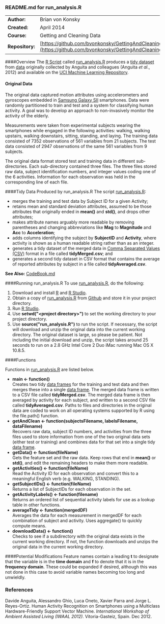 ### README.md for run_analysis.R
|                |                                                        |
|:---------------|:-------------------------------------------------------|
|**Author:**     | Brian von Konsky
|**Created:**    | April 2014
|**Course:**     | Getting and Cleaning Data
|**Repository:** | [https://github.com/bvonkonsky/GettingAndCleaningData](https://github.com/bvonkonsky/GettingAndCleaningData)

####Overview
The [R Script](http://www.r-project.org/) called [run_analysis.R](https://github.com/bvonkonsky/GettingAndCleaningData/blob/master/run_analysis.R) produces a [tidy dataset](vita.had.co.nz/papers/tidy-data.pdf) from [data](http://archive.ics.uci.edu/ml/machine-learning-databases/00240/) originally collected by Anguita and colleagues (Anguita _et al_., 2012) and available on the [UCI Machine Learning Repository](http://archive.ics.uci.edu/ml/datasets/Human+Activity+Recognition+Using+Smartphones).  

#### Original Data 
The original data captured motion attributes using accelerometers and gyroscopes embedded in [Samsung Galaxy SII](http://www.samsung.com/au/smartphone/galaxy-s-2/index.html) smartphones. Data were randomly partitioned to train and test and a system for classifying human activity. A goal was to develop an approach to non-invasively monitor the activity of the elderly.

Measurements were taken from experimental subjects wearing the smartphones while engaged in the following activities: walking, walking upstairs, walking downstairs, sitting, standing, and laying. The training data consisted of 7352 observations of 561 variables from 21 subjects. The test data consisted of 2947 observations of the same 561 variables from 9 subjects. 

The original data format stored test and training data in different sub-directories.  Each sub-directory contained three files. The three files stored raw data, subject identification numbers, and integer values coding one of the 6 activities.  Information for each observation was held in the corresponding line of each file.

####Tidy Data Produced by run_analysis.R
The script [run_analysis.R](https://github.com/bvonkonsky/GettingAndCleaningData/blob/master/run_analysis.R):
* merges the training and test data by Subject ID for a given Activity;
* retains mean and standard deviation attributes, assumed to be those attributes that originally ended in **mean()** and **std()**, and drops other attributes;
* makes attribute names arguably more readable by removing parentheses and changing abbreviations like **Mag** to **Magnitude** and **Acc** to **Acceleration**;
* adds columns identifying the subject by **SubjectID** and **Activity**, where activity is shown as a human readable string rather than as an integer.
* generates a tidy dataset of the merged data in [Comma Separated Values (CSV)](http://en.wikipedia.org/wiki/Comma-separated_values) format in a file called **tidyMerged.csv**; and
* generates a second tidy dataset in CSV format that contains the average of reported attributes by subject in a file called **tidyAveraged.csv**.

**See Also:** [CodeBook.md](https://github.com/bvonkonsky/GettingAndCleaningData/blob/master/CodeBook.md)

####Running run_analysis.R
To use [run_analysis.R](https://github.com/bvonkonsky/GettingAndCleaningData/blob/master/run_analysis.R), do the following:

1. Download and install [R](http://www.r-project.org/) and [R Studio](https://www.rstudio.com/).
2. Obtain a copy of [run_analysis.R](https://github.com/bvonkonsky/GettingAndCleaningData/blob/master/run_analysis.R) from [Github](https://github.com/) and store it in your project directory.
3. Run [R Studio](https://www.rstudio.com/).
4. Use **setwd("\<project directory\>")** to set the working directory to your project directory.
5. Use **source("run_analysis.R")** to run the script. If necessary, the script will download and unzip the original data into the current working directory. The original dataset is large, so please be patient. Not including the initial download and unzip, the script takes around 25 seconds to run on a 2.8 GHz Intel Core 2 Duo iMac running Mac OS X 10.8.5.


####Functions

Functions in [run_analysis.R](https://github.com/bvonkonsky/GettingAndCleaningData/blob/master/run_analysis.R) are listed below.

* **main <- function()** </br> Creates two tidy [data frames](http://stat.ethz.ch/R-manual/R-devel/library/base/html/data.frame.html) for the training and test data and then merges these into a single [data frame](http://stat.ethz.ch/R-manual/R-devel/library/base/html/data.frame.html). The merged data frame is written to a CSV file called **tidyMerged.csv**. The merged data frame is then averaged by activity for each subject, and written to a second CSV file called **tidyAveraged.csv**.  Paths to  files and directories in the original data are coded to work on all operating systems supported by R using the file.path() function.  
* **getAndClean <- function(subjectsFilename, labelsFilename, dataFilename)** </br> Recovers raw data, subject ID numbers, and activities from the three files used to store information from one of the two original data sets (either test or training) and combines data for that set into a single tidy [data frame](http://stat.ethz.ch/R-manual/R-devel/library/base/html/data.frame.html).
* **getData() <- function(fileName)** </br> Gets the feature set and the raw data. Keep rows that end in **mean()** or **std()**, and edit the remaining headers to make them more readable.
* **getActivities() <- function(fileName)** </br> Read the Activity ID for each observation and convert this  to a meaningful English verb (e.g. WALKING, STANDING).
* **getSubjectIDs() <- function(fileName)** </br> Returns a list of SubjectIDs for each observation in the set.
* **getActivityLabels() <- function(filename)** </br> Returns an ordered list of sequential activity labels for use as a lookup table in other functions.
* **averageTidy <- function(mergedDF)** </br> Averages the data for each measurement in mergedDF for each combination of subject and activity.  Uses aggregate() to quickly compute means.
* **downloadData() <- function()** </br> Checks to see if a subdirectory with the original data exists in the current working directory. If not, the function downloads and unzips the original data in the current working directory.

####Potential Modifications
Feature names contain a leading **t** to designate that the variable is in the **time domain** and **f** to denote that it is in the **frequency domain**. These could be expanded if desired, although this was not done in this case to avoid variable names becoming too long and unwieldly.

### References
Davide Anguita, Alessandro Ghio, Luca Oneto, Xavier Parra and Jorge L. Reyes-Ortiz. Human Activity Recognition on Smartphones using a Multiclass Hardware-Friendly Support Vector Machine. _International Workshop of Ambient Assisted Living (IWAAL 2012)_. Vitoria-Gasteiz, Spain. Dec 2012.

